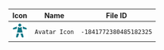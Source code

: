 | Icon | Name | File ID |
| ---  | ---  | ---     |
| ![](Avatar%20Icon.png) | `Avatar Icon` | `-1841772380485182325` |
